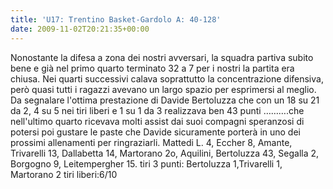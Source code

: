 ```yaml
---
title: 'U17: Trentino Basket-Gardolo A: 40-128'
date: 2009-11-02T20:21:35+00:00
---
```

Nonostante la difesa a zona dei nostri avversari, la squadra partiva subito bene e già nel primo quarto terminato 32 a 7 per i nostri la partita era chiusa. Nei quarti successivi calava soprattutto la concentrazione difensiva, però quasi tutti i ragazzi avevano un largo spazio per esprimersi al meglio. Da segnalare l'ottima prestazione di Davide Bertoluzza che con un 18 su 21 da 2, 4 su 5 nei tiri liberi e 1 su 1 da 3 realizzava ben 43 punti ……….che nell'ultimo quarto ricevava molti assist dai suoi compagni speranzosi di potersi poi gustare le paste che Davide sicuramente porterà in uno dei prossimi allenamenti per ringraziarli. Mattedi L. 4, Eccher 8, Amante, Trivarelli 13, Dallabetta 14, Martorano 2o, Aquilini, Bertoluzza 43, Segalla 2, Borgogno 9, Leitempergher 15. tiri 3 punti: Bertoluzza 1,Trivarelli 1, Martorano 2 tiri liberi:6/10